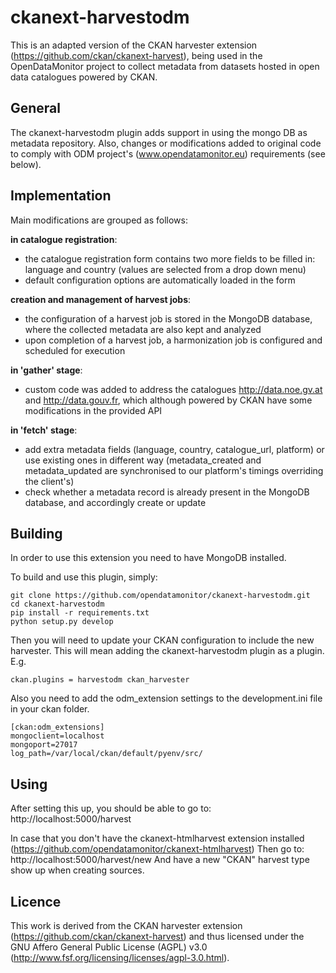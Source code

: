 # ckanext-harvestodm

This is an adapted version of the CKAN harvester extension (https://github.com/ckan/ckanext-harvest), being used in the OpenDataMonitor project to collect metadata from datasets hosted in open data catalogues powered by CKAN.

## General

The ckanext-harvestodm plugin adds support in using the mongo DB as metadata repository. 
Also, changes or modifications added to original code to comply with ODM project's (www.opendatamonitor.eu) requirements (see below).

## Implementation

Main modifications are grouped as follows:

__in catalogue registration__:
- the catalogue registration form contains two more fields to be filled in: language and country (values are selected from a drop down menu)
- default configuration options are automatically loaded in the form

__creation and management of harvest jobs__:
- the configuration of a harvest job is stored in the MongoDB database, where the collected metadata are also kept and analyzed
- upon completion of a harvest job, a harmonization job is configured and scheduled for execution

__in 'gather' stage__:
- custom code was added to address the catalogues http://data.noe.gv.at and http://data.gouv.fr, which although powered by CKAN have some modifications in the provided API

__in 'fetch' stage__:
- add extra metadata fields (language, country, catalogue_url, platform) or use existing ones in different way (metadata_created and metadata_updated are synchronised to our platform's timings overriding the client's)
- check whether a metadata record is already present in the MongoDB database, and accordingly create or update


Building
---------

In order to use this extension you need to have MongoDB installed.

To build and use this plugin, simply:

    git clone https://github.com/opendatamonitor/ckanext-harvestodm.git
    cd ckanext-harvestodm
    pip install -r requirements.txt
    python setup.py develop

Then you will need to update your CKAN configuration to include the new harvester.  This will mean adding the
ckanext-harvestodm plugin as a plugin.  E.g.

    ckan.plugins = harvestodm ckan_harvester

Also you need to add the odm_extension settings to the development.ini file in your ckan folder.  

    [ckan:odm_extensions]
    mongoclient=localhost
    mongoport=27017
    log_path=/var/local/ckan/default/pyenv/src/

Using
---------

After setting this up, you should be able to go to:
    http://localhost:5000/harvest

In case that you don't have the ckanext-htmlharvest extension installed (https://github.com/opendatamonitor/ckanext-htmlharvest)
Then go to:
    http://localhost:5000/harvest/new
And have a new "CKAN" harvest type show up when creating sources.



## Licence

This work is derived from the CKAN harvester extension (https://github.com/ckan/ckanext-harvest) and thus licensed under the GNU Affero General Public License (AGPL) v3.0 (http://www.fsf.org/licensing/licenses/agpl-3.0.html).
